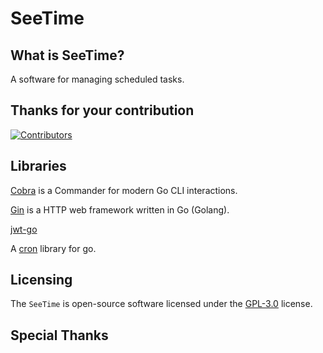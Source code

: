 # SeeTime

## What is SeeTime?

A software for managing scheduled tasks.

## Thanks for your contribution

[![Contributors](http://contributors.nn.ci/api?repo=Sugarscat/seetime)](https://github.com/Sugarscat/seetime/graphs/contributors)

## Libraries

[Cobra](https://github.com/spf13/cobra) is a Commander for modern Go CLI interactions.

[Gin](https://github.com/gin-gonic/gin) is a HTTP web framework written in Go (Golang).

[jwt-go](https://github.com/golang-jwt/jwt)

A [cron](https://github.com/robfig/cron) library for go.

## Licensing

The `SeeTime` is open-source software licensed under the [GPL-3.0](LICENSE) license.

## Special Thanks
